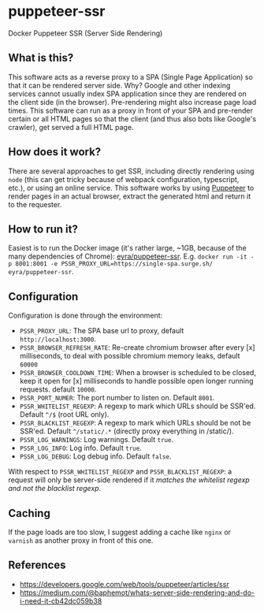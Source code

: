 # puppeteer-ssr
Docker Puppeteer SSR (Server Side Rendering)

## What is this?
This software acts as a reverse proxy to a SPA (Single Page Application) so that it can be rendered server side. Why? Google and other indexing services cannot usually index SPA application since they are rendered on the client side (in the browser). Pre-rendering might also increase page load times.
This software can run as a proxy in front of your SPA and pre-render certain or all HTML pages so that the client (and thus also bots like Google's crawler), get served a full HTML page.

## How does it work?
There are several approaches to get SSR, including directly rendering using `node` (this can get tricky because of webpack configuration, typescript, etc.), or using an online service.
This software works by using [Puppeteer](https://github.com/GoogleChrome/puppeteer) to render pages in an actual browser, extract the generated html and return it to the requester.

## How to run it?
Easiest is to run the Docker image (it's rather large, ~1GB, because of the many dependencies of Chrome): [eyra/puppeteer-ssr](https://cloud.docker.com/u/eyra/repository/docker/eyra/puppeteer-ssr).
E.g. `docker run -it -p 8001:8001 -e PSSR_PROXY_URL=https://single-spa.surge.sh/ eyra/puppeteer-ssr`.

## Configuration
Configuration is done through the environment:
- `PSSR_PROXY_URL`: The SPA base url to proxy, default `http://localhost:3000`.
- `PSSR_BROWSER_REFRESH_RATE`: Re-create chromium browser after every [x] milliseconds, to deal with possible chromium memory leaks, default `60000`
- `PSSR_BROWSER_COOLDOWN_TIME`: When a browser is scheduled to be closed, keep it open for [x] milliseconds to handle possible open longer running requests. default `10000`.
- `PSSR_PORT_NUMER`: The port number to listen on. Default `8001`.
- `PSSR_WHITELIST_REGEXP`: A regexp to mark which URLs should be SSR'ed. Default `^/$` (root URL only).
- `PSSR_BLACKLIST_REGEXP`: A regexp to mark which URLs should be not be SSR'ed. Default `^/static/.*` (directly proxy everything in /static/).
- `PSSR_LOG_WARNINGS`: Log warnings. Default `true`.
- `PSSR_LOG_INFO`: Log info. Default `true`.
- `PSSR_LOG_DEBUG`: Log debug info. Default `false`.

With respect to `PSSR_WHITELIST_REGEXP` and `PSSR_BLACKLIST_REGEXP`: a request will only be server-side rendered if it *matches the whitelist regexp and not the blacklist regexp*. 

## Caching
If the page loads are too slow, I suggest adding a cache like `nginx` or `varnish` as another proxy in front of this one.

## References
- https://developers.google.com/web/tools/puppeteer/articles/ssr
- https://medium.com/@baphemot/whats-server-side-rendering-and-do-i-need-it-cb42dc059b38
